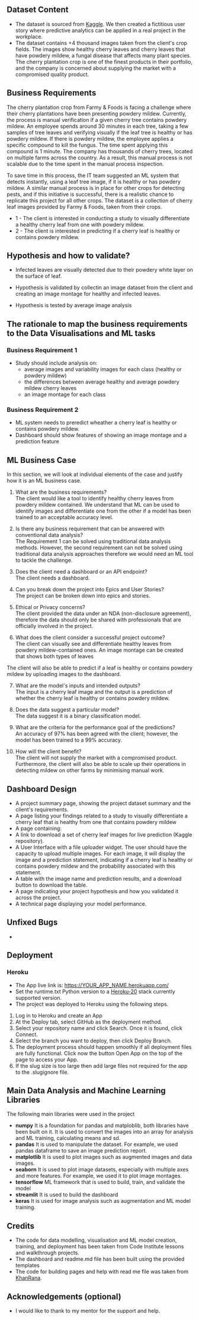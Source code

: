 

## Dataset Content
* The dataset is sourced from [Kaggle](https://www.kaggle.com/codeinstitute/cherry-leaves). We then created a fictitious user story where predictive analytics can be applied in a real project in the workplace.
* The dataset contains +4 thousand images taken from the client's crop fields. The images show healthy cherry leaves and cherry leaves that have powdery mildew, a fungal disease that affects many plant species. The cherry plantation crop is one of the finest products in their portfolio, and the company is concerned about supplying the market with a compromised quality product.



## Business Requirements
The cherry plantation crop from Farmy & Foods is facing a challenge where their cherry plantations have been presenting powdery mildew. Currently, the process is manual verification if a given cherry tree contains powdery mildew. An employee spends around 30 minutes in each tree, taking a few samples of tree leaves and verifying visually if the leaf tree is healthy or has powdery mildew. If there is powdery mildew, the employee applies a specific compound to kill the fungus. The time spent applying this compound is 1 minute.  The company has thousands of cherry trees, located on multiple farms across the country. As a result, this manual process is not scalable due to the time spent in the manual process inspection.

To save time in this process, the IT team suggested an ML system that detects instantly, using a leaf tree image, if it is healthy or has powdery mildew. A similar manual process is in place for other crops for detecting pests, and if this initiative is successful, there is a realistic chance to replicate this project for all other crops. The dataset is a collection of cherry leaf images provided by Farmy & Foods, taken from their crops.


* 1 - The client is interested in conducting a study to visually differentiate a healthy cherry leaf from one with powdery mildew.
* 2 - The client is interested in predicting if a cherry leaf is healthy or contains powdery mildew.


## Hypothesis and how to validate?
* Infected leaves are visually detected due to their powdery white layer on the surface of leaf.

* Hypothesis is validated by collectin an image dataset from the client and creating an image montage for healthy and infected leaves.
* Hypothesis is tested by average image analysis

## The rationale to map the business requirements to the Data Visualisations and ML tasks
### Business Requirement 1
* Study should include analysis on:
  * average images and variability images for each class (healthy or powdery mildew)
  * the differences between average healthy and average powdery mildew cherry leaves
  * an image montage for each class
### Business Requirement 2
* ML system needs to preredict wheather a cherry leaf is healthy or contains powdery mildew.
* Dashboard should show features of showing an image montage and a prediction feature


## ML Business Case
In this section, we will look at individual elements of the case and justify how it is an ML business case.

1. What are the business requirements?<br>
   The client would like a tool to identify healthy cherry leaves from powdery mildew contained.
   We understand that ML can be used to identify images and differentiate one from the other if a model has been trained to an acceptable accuracy level.

2. Is there any business requirement that can be answered with conventional data analysis?<br>
   The Requirement 1 can be solved using traditional data analysis methods. However, the second requirement can not be solved using traditional data analysis approaches therefore we would need an ML tool to tackle the challenge.

3. Does the client need a dashboard or an API endpoint?<br>
   The client needs a dashboard.

4. Can you break down the project into Epics and User Stories?<br>
   The project can be broken down into epics and stories. 

5. Ethical or Privacy concerns?<br>
   The client provided the data under an NDA (non-disclosure agreement), therefore the data should only be shared with professionals that are officially involved in the project. 

6. What does the client consider a successful project outcome?<br>
   The client can visually see and differentiate healthy leaves from powdery mildew-contained ones.
   An image montage can be created that shows both types of leaves

The client will also be able to predict if a leaf is healthy or contains powdery mildew by uploading images to the dashboard.

7. What are the model's inputs and intended outputs?<br>
   The input is a cherry leaf image and the output is a prediction of whether the cherry leaf is healthy or contains powdery mildew.

8. Does the data suggest a particular model?<br>
   The data suggest it is a binary classification model.

9. What are the criteria for the performance goal of the predictions?<br>
   An accuracy of 97% has been agreed with the client; however, the model has been trained to a 99% accuracy.

10. How will the client benefit?<br>
    The client will not supply the market with a compromised product. Furthermore, the client will also be able to scale up their operations in detecting mildew on other farms by minimising manual work.

## Dashboard Design
* A project summary page, showing the project dataset summary and the client's requirements.
* A page listing your findings related to a study to visually differentiate a cherry leaf that is healthy from one that contains powdery mildew
* A page containing:
* A link to download a set of cherry leaf images for live prediction (Kaggle repository).
* A User Interface with a file uploader widget. The user should have the capacity to upload multiple images. For each image, it will display the image and a prediction statement, indicating if a cherry leaf is healthy or contains powdery mildew and the probability associated with this statement.
* A table with the image name and prediction results, and a download button to download the table.
* A page indicating your project hypothesis and how you validated it across the project.
* A technical page displaying your model performance.


## Unfixed Bugs
* 

## Deployment
### Heroku

* The App live link is: https://YOUR_APP_NAME.herokuapp.com/ 
* Set the runtime.txt Python version to a [Heroku-20](https://devcenter.heroku.com/articles/python-support#supported-runtimes) stack currently supported version.
* The project was deployed to Heroku using the following steps.

1. Log in to Heroku and create an App
2. At the Deploy tab, select GitHub as the deployment method.
3. Select your repository name and click Search. Once it is found, click Connect.
4. Select the branch you want to deploy, then click Deploy Branch.
5. The deployment process should happen smoothly if all deployment files are fully functional. Click now the button Open App on the top of the page to access your App.
6. If the slug size is too large then add large files not required for the app to the .slugignore file. 


## Main Data Analysis and Machine Learning Libraries
The following main libraries were used in the project
- **numpy** It is a foundation for pandas and matploblib, both libraries have been built on it. It is used to convert the images into an array for analysis and ML training, calculating means and sd. 
- **pandas** It is used to manipulate the dataset. For example, we used pandas dataframe to save an image prediction report.
- **matplotlib** It is used to plot images such as augmented images and data images.
- **seaborn** It is used to plot image datasets, especially with multiple axes and more features. For example, we used it to plot image montages.
- **tensorflow** ML framework that is used to build, train, and validate the model
- **streamlit** It is used to build the dashboard
- **keras** It is used for image analysis such as augmentation and ML model training.



## Credits 

- The code for data modelling, visualisation and ML model creation, training, and deployment has been taken from Code Institute lessons and walkthrough projects.
- The dashboard and readme.md file has been built using the provided templates
- The code for building pages and help with read me file was taken from [KhanRana](https://github.com/KhanRana/PP5-mildew-detection-in-cherry-leaves/).



## Acknowledgements (optional)
* I would like to thank to my mentor for the support and help.
